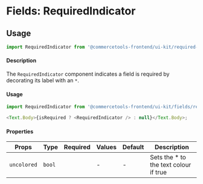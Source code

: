 # Fields: RequiredIndicator

## Usage

```js
import RequiredIndicator from '@commercetools-frontend/ui-kit/required-indicator';
```

#### Description

The `RequiredIndicator` component indicates a field is required by decorating its label with an `*`.

#### Usage

```js
import RequiredIndicator from '@commercetools-frontend/ui-kit/fields/required-indicator';

<Text.Body>{isRequired ? <RequiredIndicator /> : null}</Text.Body>;
```

#### Properties

| Props       | Type   | Required | Values | Default | Description                            |
| ----------- | ------ | :------: | ------ | ------- | -------------------------------------- |
| `uncolored` | `bool` |          | -      | -       | Sets the \* to the text colour if true |
